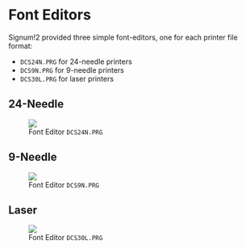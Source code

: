 # Font Editors

Signum!2 provided three simple font-editors, one for each printer file format:

- `DCS24N.PRG` for 24-needle printers
- `DCS9N.PRG` for 9-needle printers
- `DCS30L.PRG` for laser printers

## 24-Needle

<figure>
<img src="{% link /img/DCS24N.png %}">
<figcaption>Font Editor <code>DCS24N.PRG</code></figcaption>
</figure>

## 9-Needle

<figure>
<img src="{% link /img/DCS9N.png %}">
<figcaption>Font Editor <code>DCS9N.PRG</code></figcaption>
</figure>

## Laser

<figure>
<img src="{% link /img/DCS30L.png %}">
<figcaption>Font Editor <code>DCS30L.PRG</code></figcaption>
</figure>

